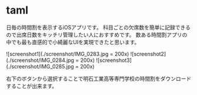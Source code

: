 # taml
日毎の時間割を表示するiOSアプリです。
科目ごとの欠席数を簡単に記録できるので出席日数をキッチリ管理したい人におすすめです。
数ある時間割アプリの中でも最も直感的で小綺麗なUIを実現できたと思います。

![screenshot1](./screenshot/IMG_0283.jpg = 200x)
![screenshot2](./screenshot/IMG_0284.jpg = 200x)
![screenshot3](./screenshot/IMG_0285.jpg = 200x)

右下のボタンから選択することで明石工業高等専門学校の時間割をダウンロードすることが出来ます。
